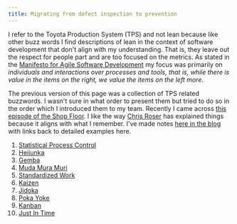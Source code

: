```yaml
---
title: Migrating from defect inspection to prevention
---
```


I refer to the Toyota Production System (TPS) and not lean because like other buzz words I find descriptions of lean in the context of software development that don't align with my understanding. That is, they leave out the respect for people part and are too focused on the metrics. 
As stated in the [Manifesto for Agile Software Development](https://agilemanifesto.org/) my focus was primarily on *individuals and interactions over processes and tools, that is, while there is value in the items on the right, we value the items on the left more*.

The previous version of this page was a collection of TPS related buzzwords.
I wasn't sure in what order to present them but tried to do so in the order which I introduced them to my team.
Recently I came across [this episode of the Shop Floor](https://open.spotify.com/episode/14Nbr9nPnIhBYsYlXJY3xI).
I like the way [Chris Roser](https://www.allaboutlean.com/christoph-roser/) has explained things because it aligns with what I remember.
I've made notes [here in the blog](/sheepdogblog/jekyll/update/2025/07/24/creating-pull-in-your-factory) with links back to detailed examples here.

1. [Statistical Process Control](SPC)
2. [Heijunka](Heijunka)
3. [Gemba](Gemba)
4. [Muda Mura Muri](Muda)
5. [Standardized Work](Standardized%20Work)
6. [Kaizen](Kaizen)
7. [Jidoka](Jidoka)
8. [Poka Yoke](Poka%20Yoke)
9. [Kanban](Kanban)
10. [Just In Time](Just%20In%20Time)